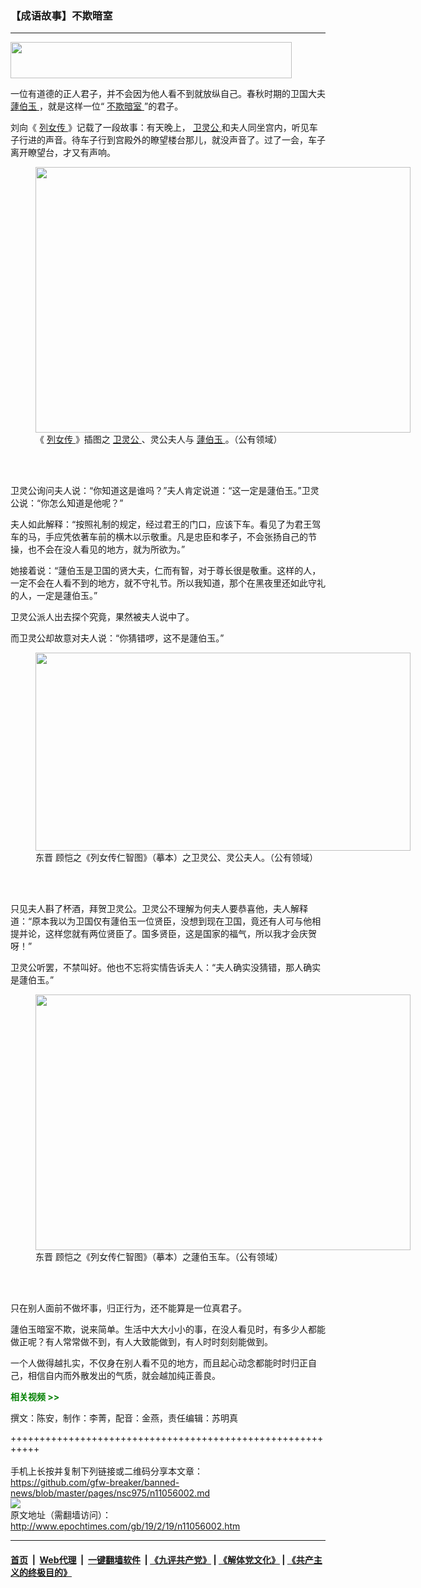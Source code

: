 ### 【成语故事】不欺暗室
------------------------

<p>
 <a href="http://i.epochtimes.com/assets/uploads/2018/07/complete-video-link-1-10.jpg">
  <img alt="" class="aligncenter size-medium wp-image-10603171" height="58" src="http://i.epochtimes.com/assets/uploads/2018/07/complete-video-link-1-10-450x58.jpg" width="450"/>
 </a>
</p>
<p>
 一位有道德的正人君子，并不会因为他人看不到就放纵自己。春秋时期的卫国大夫
 <a href="http://www.epochtimes.com/gb/tag/%E8%98%A7%E4%BC%AF%E7%8E%89.html">
  蘧伯玉
 </a>
 ，就是这样一位“
 <a href="http://www.epochtimes.com/gb/tag/%E4%B8%8D%E6%AC%BA%E6%9A%97%E5%AE%A4.html">
  不欺暗室
 </a>
 ”的君子。
</p>
<p>
 刘向《
 <a href="http://www.epochtimes.com/gb/tag/%E5%88%97%E5%A5%B3%E4%BC%A0.html">
  列女传
 </a>
 》记载了一段故事：有天晚上，
 <a href="http://www.epochtimes.com/gb/tag/%E5%8D%AB%E7%81%B5%E5%85%AC.html">
  卫灵公
 </a>
 和夫人同坐宫内，听见车子行进的声音。待车子行到宫殿外的瞭望楼台那儿，就没声音了。过了一会，车子离开瞭望台，才又有声响。
</p>
<figure class="wp-caption aligncenter" id="attachment_11057294" style="width: 600px">
 <a href="http://i.epochtimes.com/assets/uploads/2019/02/lienuzhuan-quboyu-2.jpg">
  <img alt="" class="wp-image-11057294 size-large" height="425" src="http://i.epochtimes.com/assets/uploads/2019/02/lienuzhuan-quboyu-2-600x425.jpg" width="600"/>
 </a>
 <br/><figcaption class="wp-caption-text">
  《
  <a href="http://www.epochtimes.com/gb/tag/%E5%88%97%E5%A5%B3%E4%BC%A0.html">
   列女传
  </a>
  》插图之
  <a href="http://www.epochtimes.com/gb/tag/%E5%8D%AB%E7%81%B5%E5%85%AC.html">
   卫灵公
  </a>
  、灵公夫人与
  <a href="http://www.epochtimes.com/gb/tag/%E8%98%A7%E4%BC%AF%E7%8E%89.html">
   蘧伯玉
  </a>
  。（公有领域）
 </figcaption><br/>
</figure><br/>
<p>
 卫灵公询问夫人说：“你知道这是谁吗？”夫人肯定说道：“这一定是蘧伯玉。”卫灵公说：“你怎么知道是他呢？”
</p>
<p>
 夫人如此解释：“按照礼制的规定，经过君王的门口，应该下车。看见了为君王驾车的马，手应凭依著车前的横木以示敬重。凡是忠臣和孝子，不会张扬自己的节操，也不会在没人看见的地方，就为所欲为。”
</p>
<p>
 她接着说：“蘧伯玉是卫国的贤大夫，仁而有智，对于尊长很是敬重。这样的人，一定不会在人看不到的地方，就不守礼节。所以我知道，那个在黑夜里还如此守礼的人，一定是蘧伯玉。”
</p>
<p>
 卫灵公派人出去探个究竟，果然被夫人说中了。
</p>
<p>
 而卫灵公却故意对夫人说：“你猜错啰，这不是蘧伯玉。”
</p>
<figure class="wp-caption aligncenter" id="attachment_11057297" style="width: 600px">
 <a href="http://i.epochtimes.com/assets/uploads/2019/02/WEI-LINGGONG-3.jpg">
  <img alt="" class="wp-image-11057297 size-large" height="317" src="http://i.epochtimes.com/assets/uploads/2019/02/WEI-LINGGONG-3-600x317.jpg" width="600"/>
 </a>
 <br/><figcaption class="wp-caption-text">
  东晋 顾恺之《列女传仁智图》（摹本）之卫灵公、灵公夫人。（公有领域）
 </figcaption><br/>
</figure><br/>
<p>
 只见夫人斟了杯酒，拜贺卫灵公。卫灵公不理解为何夫人要恭喜他，夫人解释道：“原本我以为卫国仅有蘧伯玉一位贤臣，没想到现在卫国，竟还有人可与他相提并论，这样您就有两位贤臣了。国多贤臣，这是国家的福气，所以我才会庆贺呀！”
</p>
<p>
 卫灵公听罢，不禁叫好。他也不忘将实情告诉夫人：“夫人确实没猜错，那人确实是蘧伯玉。”
</p>
<figure class="wp-caption aligncenter" id="attachment_11057296" style="width: 600px">
 <a href="http://i.epochtimes.com/assets/uploads/2019/02/QU-BOYU-2.jpg">
  <img alt="" class="wp-image-11057296 size-large" height="409" src="http://i.epochtimes.com/assets/uploads/2019/02/QU-BOYU-2-600x409.jpg" width="600"/>
 </a>
 <br/><figcaption class="wp-caption-text">
  东晋 顾恺之《列女传仁智图》（摹本）之蘧伯玉车。（公有领域）
 </figcaption><br/>
</figure><br/>
<p>
 只在别人面前不做坏事，归正行为，还不能算是一位真君子。
</p>
<p>
 蘧伯玉暗室不欺，说来简单。生活中大大小小的事，在没人看见时，有多少人都能做正呢？有人常常做不到，有人大致能做到，有人时时刻刻能做到。
</p>
<p>
 一个人做得越扎实，不仅身在别人看不见的地方，而且起心动念都能时时归正自己，相信自内而外散发出的气质，就会越加纯正善良。
</p>
<p>
 <strong>
  <span style="color: #008000;">
   相关视频 &gt;&gt;
  </span>
 </strong>
</p>
<link href="//www.youmaker.com/css/api2.css" media="all" rel="stylesheet" target="_blank" type="text/css"/>
<div class="video_fit_container">
</div>
<p>
 撰文：陈安，制作：李菁，配音：金燕，责任编辑：苏明真
</p>

+++++++++++++++++++++++++++++++++++++++++++++++++++++++++++<br/><br/>
手机上长按并复制下列链接或二维码分享本文章：<br/>
https://github.com/gfw-breaker/banned-news/blob/master/pages/nsc975/n11056002.md <br/>
<a href='https://github.com/gfw-breaker/banned-news/blob/master/pages/nsc975/n11056002.md'><img src='https://github.com/gfw-breaker/banned-news/blob/master/pages/nsc975/n11056002.md.png'/></a> <br/>
原文地址（需翻墙访问）：http://www.epochtimes.com/gb/19/2/19/n11056002.htm


------------------------
#### [首页](https://github.com/gfw-breaker/banned-news/blob/master/README.md) &nbsp;|&nbsp; [Web代理](https://github.com/labour-camp/helloworld) &nbsp;|&nbsp; [一键翻墙软件](https://github.com/gfw-breaker/nogfw/blob/master/README.md) &nbsp;| [《九评共产党》](https://github.com/gfw-breaker/9ping.md/blob/master/README.md#九评之一评共产党是什么) | [《解体党文化》](https://github.com/gfw-breaker/jtdwh.md/blob/master/README.md) | [《共产主义的终极目的》](https://github.com/gfw-breaker/gczydzjmd.md/blob/master/README.md)

